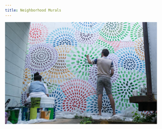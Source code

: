 ```yaml
---
title: Neighborhood Murals
---
```


![Nieghborhood Murals](assets/img/work/neighborhood-murals/neighborhood-murals.jpg)
